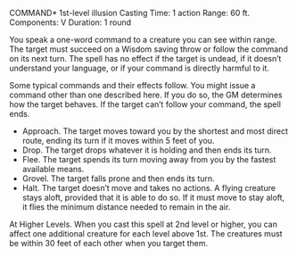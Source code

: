 COMMAND*
1st-­level illusion
Casting Time: 1 action
Range: 60 ft.
Components: V
Duration: 1 round

You speak a one-­word command to a creature you can see within range. The target must succeed on a Wisdom saving throw or follow the command on its next turn. The spell has no effect if the target is undead, if it doesn’t understand your language, or if your command is directly harmful to it.

Some typical commands and their effects follow. You might issue a command other than one described here. If you do so, the GM determines how the target behaves. If the target can’t follow your command, the spell ends.

- Approach. The target moves toward you by the shortest and most direct route, ending its turn if it moves within 5 feet of you.
- Drop. The target drops whatever it is holding and then ends its turn.
- Flee. The target spends its turn moving away from you by the fastest available means.
- Grovel. The target falls prone and then ends its turn.
- Halt. The target doesn’t move and takes no actions. A flying creature stays aloft, provided that it is able to do so. If it must move to stay aloft, it flies the minimum distance needed to remain in the air.

At Higher Levels. When you cast this spell at 2nd level or higher, you can affect one additional creature for each level above 1st. The creatures must be within 30 feet of each other when you target them.
